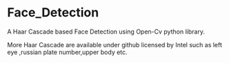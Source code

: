# Face_Detection
A Haar Cascade based Face Detection using Open-Cv python library.


More Haar Cascade are available under github licensed by Intel such as left eye ,russian plate number,upper body etc.
